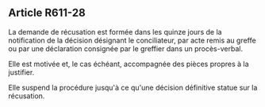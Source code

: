 Article R611-28
----
La demande de récusation est formée dans les quinze jours de la notification de
la décision désignant le conciliateur, par acte remis au greffe ou par une
déclaration consignée par le greffier dans un procès-verbal.

Elle est motivée et, le cas échéant, accompagnée des pièces propres à la
justifier.

Elle suspend la procédure jusqu'à ce qu'une décision définitive statue sur la
récusation.
